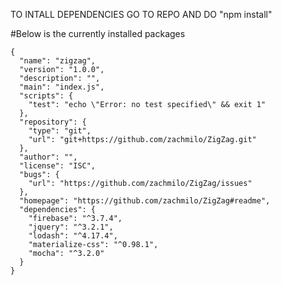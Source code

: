 TO INTALL DEPENDENCIES GO TO REPO AND DO "npm install"

#Below is the currently installed packages 


```
{
  "name": "zigzag",
  "version": "1.0.0",
  "description": "",
  "main": "index.js",
  "scripts": {
    "test": "echo \"Error: no test specified\" && exit 1"
  },
  "repository": {
    "type": "git",
    "url": "git+https://github.com/zachmilo/ZigZag.git"
  },
  "author": "",
  "license": "ISC",
  "bugs": {
    "url": "https://github.com/zachmilo/ZigZag/issues"
  },
  "homepage": "https://github.com/zachmilo/ZigZag#readme",
  "dependencies": {
    "firebase": "^3.7.4",
    "jquery": "^3.2.1",
    "lodash": "^4.17.4",
    "materialize-css": "^0.98.1",
    "mocha": "^3.2.0"
  }
}
```
